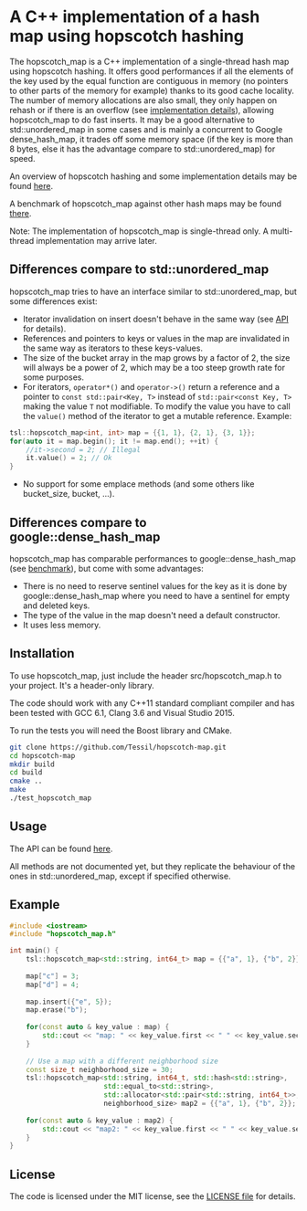 # A C++ implementation of a hash map using hopscotch hashing
The hopscotch_map is a C++ implementation of a single-thread hash map using hopscotch hashing. It offers good performances if all the elements of the key used by the equal function are contiguous in memory (no pointers to other parts of the memory for example) thanks to its good cache locality. The number of memory allocations are also small, they only happen on rehash or if there is an overflow (see [implementation details](https://tessil.github.io/2016/08/29/hopscotch-hashing.html)), allowing hopscotch_map to do fast inserts. It may be a good alternative to std::unordered_map in some cases and is mainly a concurrent to Google dense_hash_map, it trades off some memory space (if the key is more than 8 bytes, else it has the advantage compare to std::unordered_map) for speed.

An overview of hopscotch hashing and some implementation details may be found [here](https://tessil.github.io/2016/08/29/hopscotch-hashing.html).

A benchmark of hopscotch_map against other hash maps may be found [there](https://tessil.github.io/2016/08/29/benchmark-hopscotch-map.html).

Note: The implementation of hopscotch_map is single-thread only. A multi-thread implementation may arrive later.

## Differences compare to std::unordered_map
hopscotch_map tries to have an interface similar to std::unordered_map, but some differences exist:
- Iterator invalidation on insert doesn't behave in the same way (see [API](https://tessil.github.io/hopscotch-map/doc/html/classhopscotch__map.html#details) for details).
- References and pointers to keys or values in the map are invalidated in the same way as iterators to these keys-values.
- The size of the bucket array in the map grows by a factor of 2, the size will always be a power of 2, which may be a too steep growth rate for some purposes.
- For iterators, `operator*()` and `operator->()` return a reference and a pointer to `const std::pair<Key, T>` instead of `std::pair<const Key, T>` making the value `T` not modifiable. To modify the value you have to call the `value()` method of the iterator to get a mutable reference. Example:
```c++
tsl::hopscotch_map<int, int> map = {{1, 1}, {2, 1}, {3, 1}};
for(auto it = map.begin(); it != map.end(); ++it) {
    //it->second = 2; // Illegal
    it.value() = 2; // Ok
}
```
- No support for some emplace methods (and some others like bucket_size, bucket, ...).

## Differences compare to google::dense_hash_map
hopscotch_map has comparable performances to google::dense_hash_map (see [benchmark](https://tessil.github.io/2016/08/29/benchmark-hopscotch-map.html)), but come with some advantages:
- There is no need to reserve sentinel values for the key as it is done by google::dense_hash_map where you need to have a sentinel for empty and deleted keys.
- The type of the value in the map doesn't need a default constructor.
- It uses less memory.

## Installation
To use hopscotch_map, just include the header src/hopscotch_map.h to your project. It's a header-only library.

The code should work with any C++11 standard compliant compiler and has been tested with GCC 6.1, Clang 3.6 and Visual Studio 2015.

To run the tests you will need the Boost library and CMake. 

```bash
git clone https://github.com/Tessil/hopscotch-map.git
cd hopscotch-map
mkdir build
cd build
cmake ..
make
./test_hopscotch_map 
```


## Usage
The API can be found [here](https://tessil.github.io/hopscotch-map/doc/html/). 

All methods are not documented yet, but they replicate the behaviour of the ones in std::unordered_map, except if specified otherwise.

## Example
```c++
#include <iostream>
#include "hopscotch_map.h"

int main() {
    tsl::hopscotch_map<std::string, int64_t> map = {{"a", 1}, {"b", 2}};
    
    map["c"] = 3;
    map["d"] = 4;
    
    map.insert({"e", 5});
    map.erase("b");
    
    for(const auto & key_value : map) {
        std::cout << "map: " << key_value.first << " " << key_value.second << std::endl;
    }
    
    // Use a map with a different neighborhood size
    const size_t neighborhood_size = 30;
    tsl::hopscotch_map<std::string, int64_t, std::hash<std::string>, 
                       std::equal_to<std::string>,
                       std::allocator<std::pair<std::string, int64_t>>,
                       neighborhood_size> map2 = {{"a", 1}, {"b", 2}};
    
    for(const auto & key_value : map2) {
        std::cout << "map2: " << key_value.first << " " << key_value.second << std::endl;
    }
}
```

## License

The code is licensed under the MIT license, see the [LICENSE file](LICENSE) for details.
